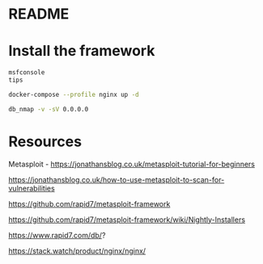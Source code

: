 # README

# Install the framework

```sh
msfconsole
tips

```

```sh
docker-compose --profile nginx up -d 
```

```sh
db_nmap -v -sV 0.0.0.0
```

# Resources

Metasploit - https://jonathansblog.co.uk/metasploit-tutorial-for-beginners 

https://jonathansblog.co.uk/how-to-use-metasploit-to-scan-for-vulnerabilities


https://github.com/rapid7/metasploit-framework 

https://github.com/rapid7/metasploit-framework/wiki/Nightly-Installers 

https://www.rapid7.com/db/?

https://stack.watch/product/nginx/nginx/